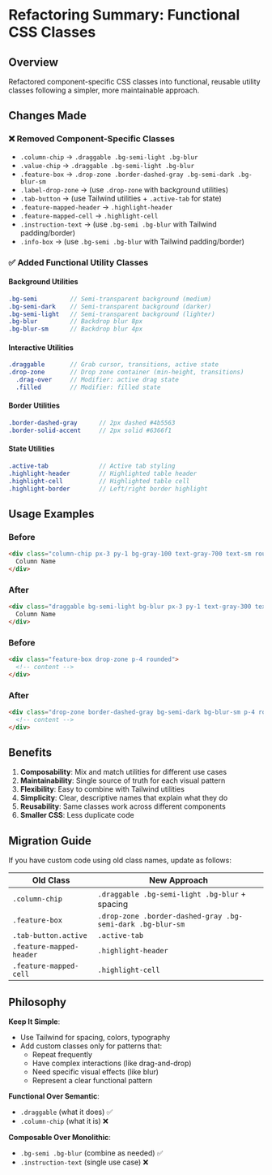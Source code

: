 # Refactoring Summary: Functional CSS Classes

## Overview
Refactored component-specific CSS classes into functional, reusable utility classes following a simpler, more maintainable approach.

## Changes Made

### ❌ Removed Component-Specific Classes
- `.column-chip` → `.draggable .bg-semi-light .bg-blur`
- `.value-chip` → `.draggable .bg-semi-light .bg-blur`
- `.feature-box` → `.drop-zone .border-dashed-gray .bg-semi-dark .bg-blur-sm`
- `.label-drop-zone` → (use `.drop-zone` with background utilities)
- `.tab-button` → (use Tailwind utilities + `.active-tab` for state)
- `.feature-mapped-header` → `.highlight-header`
- `.feature-mapped-cell` → `.highlight-cell`
- `.instruction-text` → (use `.bg-semi .bg-blur` with Tailwind padding/border)
- `.info-box` → (use `.bg-semi .bg-blur` with Tailwind padding/border)

### ✅ Added Functional Utility Classes

#### Background Utilities
```scss
.bg-semi         // Semi-transparent background (medium)
.bg-semi-dark    // Semi-transparent background (darker)
.bg-semi-light   // Semi-transparent background (lighter)
.bg-blur         // Backdrop blur 8px
.bg-blur-sm      // Backdrop blur 4px
```

#### Interactive Utilities
```scss
.draggable       // Grab cursor, transitions, active state
.drop-zone       // Drop zone container (min-height, transitions)
  .drag-over     // Modifier: active drag state
  .filled        // Modifier: filled state
```

#### Border Utilities
```scss
.border-dashed-gray      // 2px dashed #4b5563
.border-solid-accent     // 2px solid #6366f1
```

#### State Utilities
```scss
.active-tab              // Active tab styling
.highlight-header        // Highlighted table header
.highlight-cell          // Highlighted table cell
.highlight-border        // Left/right border highlight
```

## Usage Examples

### Before
```html
<div class="column-chip px-3 py-1 bg-gray-100 text-gray-700 text-sm rounded-full border border-gray-300 hover:bg-gray-200 cursor-grab">
  Column Name
</div>
```

### After
```html
<div class="draggable bg-semi-light bg-blur px-3 py-1 text-gray-300 text-sm rounded-full border border-gray-700 hover:bg-gray-600">
  Column Name
</div>
```

### Before
```html
<div class="feature-box drop-zone p-4 rounded">
  <!-- content -->
</div>
```

### After
```html
<div class="drop-zone border-dashed-gray bg-semi-dark bg-blur-sm p-4 rounded">
  <!-- content -->
</div>
```

## Benefits

1. **Composability**: Mix and match utilities for different use cases
2. **Maintainability**: Single source of truth for each visual pattern
3. **Flexibility**: Easy to combine with Tailwind utilities
4. **Simplicity**: Clear, descriptive names that explain what they do
5. **Reusability**: Same classes work across different components
6. **Smaller CSS**: Less duplicate code

## Migration Guide

If you have custom code using old class names, update as follows:

| Old Class | New Approach |
|-----------|-------------|
| `.column-chip` | `.draggable .bg-semi-light .bg-blur` + spacing |
| `.feature-box` | `.drop-zone .border-dashed-gray .bg-semi-dark .bg-blur-sm` |
| `.tab-button.active` | `.active-tab` |
| `.feature-mapped-header` | `.highlight-header` |
| `.feature-mapped-cell` | `.highlight-cell` |

## Philosophy

**Keep It Simple**: 
- Use Tailwind for spacing, colors, typography
- Add custom classes only for patterns that:
  - Repeat frequently
  - Have complex interactions (like drag-and-drop)
  - Need specific visual effects (like blur)
  - Represent a clear functional pattern

**Functional Over Semantic**:
- `.draggable` (what it does) ✅
- `.column-chip` (what it is) ❌

**Composable Over Monolithic**:
- `.bg-semi .bg-blur` (combine as needed) ✅
- `.instruction-text` (single use case) ❌
